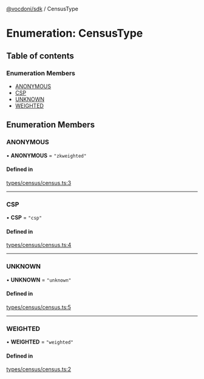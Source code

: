 [@vocdoni/sdk](/sdk) / CensusType

# Enumeration: CensusType

## Table of contents

### Enumeration Members

- [ANONYMOUS](CensusType#anonymous)
- [CSP](CensusType#csp)
- [UNKNOWN](CensusType#unknown)
- [WEIGHTED](CensusType#weighted)

## Enumeration Members

### ANONYMOUS

• **ANONYMOUS** = ``"zkweighted"``

#### Defined in

[types/census/census.ts:3](https://github.com/vocdoni/vocdoni-sdk/blob/66360b95227306027699be0e80826ca7975027a0/src/types/census/census.ts#L3)

___

### CSP

• **CSP** = ``"csp"``

#### Defined in

[types/census/census.ts:4](https://github.com/vocdoni/vocdoni-sdk/blob/66360b95227306027699be0e80826ca7975027a0/src/types/census/census.ts#L4)

___

### UNKNOWN

• **UNKNOWN** = ``"unknown"``

#### Defined in

[types/census/census.ts:5](https://github.com/vocdoni/vocdoni-sdk/blob/66360b95227306027699be0e80826ca7975027a0/src/types/census/census.ts#L5)

___

### WEIGHTED

• **WEIGHTED** = ``"weighted"``

#### Defined in

[types/census/census.ts:2](https://github.com/vocdoni/vocdoni-sdk/blob/66360b95227306027699be0e80826ca7975027a0/src/types/census/census.ts#L2)
